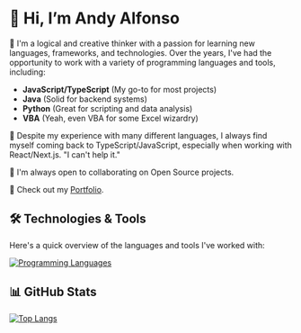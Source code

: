 # 👋 Hi, I’m Andy Alfonso

👀 I'm a logical and creative thinker with a passion for learning new languages, frameworks, and technologies. Over the years, I've had the opportunity to work with a variety of programming languages and tools, including:

- **JavaScript/TypeScript** (My go-to for most projects)
- **Java** (Solid for backend systems)
- **Python** (Great for scripting and data analysis)
- **VBA** (Yeah, even VBA for some Excel wizardry)

🌱 Despite my experience with many different languages, I always find myself coming back to TypeScript/JavaScript, especially when working with React/Next.js. "I can't help it."

💞️ I'm always open to collaborating on Open Source projects.

📄 Check out my [Portfolio](https://aalfonso.com/).

## 🛠️ Technologies & Tools

Here's a quick overview of the languages and tools I've worked with:

[![Programming Languages](https://skillicons.dev/icons?i=javascript,typescript,java,python,nextjs,react,nodejs,tailwind,aws,azure,docker,firebase,supabase,vba&theme=light)](https://github.com/aalfonsodev)

## 📊 GitHub Stats

[![Top Langs](https://github-readme-stats.vercel.app/api/top-langs/?username=aalfonsodev&layout=compact)](https://github.com/aalfonsodev/github-readme-stats)


